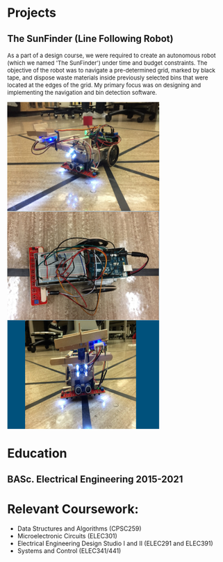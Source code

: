 
<html>
<picture>
  <source media="(prefers-color-scheme: dark)" srcset="https://user-images.githubusercontent.com/25423296/163456776-7f95b81a-f1ed-45f7-b7ab-8fa810d529fa.png">
</picture>

<head>
  <title>Dhruval Shah, BASc EIT</title>
</head>

<body>
  <h1>Projects</h1>
 
  <h2>The SunFinder (Line Following Robot)</h2>
<p>
  <font size = "2">
As a part of a design course, we were required to create an autonomous robot (which we named 'The SunFinder') under time and budget constraints. The objective of the robot was to navigate a pre-determined grid, marked by black tape, and dispose waste materials inside previously selected bins that were located at the edges of the grid. My primary focus was on designing and implementing the navigation and bin detection software.
  </font>
</p>

  <div class = "row">
     <div class = "column">
      <img src = "Final Robot.png" width = 350 height = 250 style="float:left; width=25%; padding = 10x;">
     </div>
    <div class = "column">
      <img src = "Final Robot Top View.png" width = 350 height = 250 style="float:left; width=25%; padding = 10x;">
    </div>
    <div class = "column">
      <img src = "SunFinder_Robot.png" width = 350 height = 250 style="float:left; width=25%; padding = 10x;">
      <p style = "clear:both;"></p>
    </div>
  </div>

  
  
  <h1>Education</h1>
  <h2>BASc. Electrical Engineering 2015-2021</h2>
  <h1>Relevant Coursework:</h1>
<ul>
  <li>Data Structures and Algorithms (CPSC259)</li>
  <li>Microelectronic Circuits (ELEC301)</li>
  <li>Electrical Engineering Design Studio I and II (ELEC291 and ELEC391)</li>
  <li>Systems and Control (ELEC341/441)</li>
</ul>
  </body>
</html>


